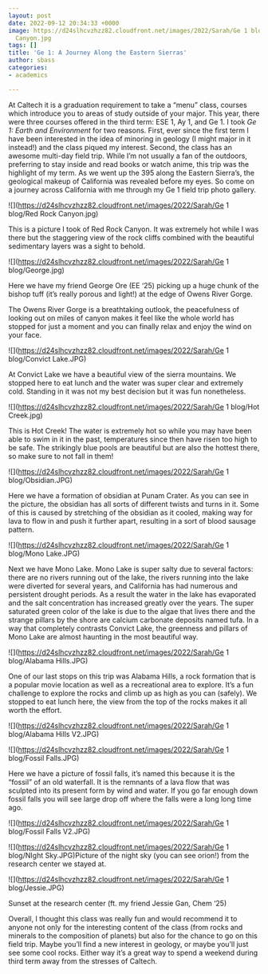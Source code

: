 ```yaml
---
layout: post
date: 2022-09-12 20:34:33 +0000
image: https://d24slhcvzhzz82.cloudfront.net/images/2022/Sarah/Ge 1 blog/Red Rock
  Canyon.jpg
tags: []
title: 'Ge 1: A Journey Along the Eastern Sierras'
author: sbass
categories:
- academics

---
```

At Caltech it is a graduation requirement to take a “menu” class, courses which introduce you to areas of study outside of your major. This year, there were three courses offered in the third term: ESE 1, Ay 1, and Ge 1. I took _Ge 1: Earth and Environment_ for two reasons. First, ever since the first term I have been interested in the idea of minoring in geology (I might major in it instead!) and the class piqued my interest. Second, the class has an awesome multi-day field trip. While I’m not usually a fan of the outdoors, preferring to stay inside and read books or watch anime, this trip was the highlight of my term. As we went up the 395 along the Eastern Sierra’s, the geological makeup of California was revealed before my eyes. So come on a journey across California with me through my Ge 1 field trip photo gallery.

![](https://d24slhcvzhzz82.cloudfront.net/images/2022/Sarah/Ge 1 blog/Red Rock Canyon.jpg)

This is a picture I took of Red Rock Canyon. It was extremely hot while I was there but the staggering view of the rock cliffs combined with the beautiful sedimentary layers was a sight to behold.

![](https://d24slhcvzhzz82.cloudfront.net/images/2022/Sarah/Ge 1 blog/George.jpg)

Here we have my friend George Ore (EE ‘25) picking up a huge chunk of the bishop tuff (it’s really porous and light!) at the edge of Owens River Gorge.

The Owens River Gorge is a breathtaking outlook, the peacefulness of looking out on miles of canyon makes it feel like the whole world has stopped for just a moment and you can finally relax and enjoy the wind on your face.

![](https://d24slhcvzhzz82.cloudfront.net/images/2022/Sarah/Ge 1 blog/Convict Lake.JPG)

At Convict Lake we have a beautiful view of the sierra mountains. We stopped here to eat lunch and the water was super clear and extremely cold. Standing in it was not my best decision but it was fun nonetheless.

![](https://d24slhcvzhzz82.cloudfront.net/images/2022/Sarah/Ge 1 blog/Hot Creek.jpg)

This is Hot Creek! The water is extremely hot so while you may have been able to swim in it in the past, temperatures since then have risen too high to be safe. The strikingly blue pools are beautiful but are also the hottest there, so make sure to not fall in them!

![](https://d24slhcvzhzz82.cloudfront.net/images/2022/Sarah/Ge 1 blog/Obsidian.JPG)

Here we have a formation of obsidian at Punam Crater. As you can see in the picture, the obsidian has all sorts of different twists and turns in it. Some of this is caused by stretching of the obsidian as it cooled, making way for lava to flow in and push it further apart, resulting in a sort of blood sausage pattern.

![](https://d24slhcvzhzz82.cloudfront.net/images/2022/Sarah/Ge 1 blog/Mono Lake.JPG)

Next we have Mono Lake. Mono Lake is super salty due to several factors: there are no rivers running out of the lake, the rivers running into the lake were diverted for several years, and California has had numerous and persistent drought periods. As a result the water in the lake has evaporated and the salt concentration has increased greatly over the years. The super saturated green color of the lake is due to the algae that lives there and the strange pillars by the shore are calcium carbonate deposits named tufa. In a way that completely contrasts Convict Lake, the greenness and pillars of Mono Lake are almost haunting in the most beautiful way.

![](https://d24slhcvzhzz82.cloudfront.net/images/2022/Sarah/Ge 1 blog/Alabama Hills.JPG)

One of our last stops on this trip was Alabama Hills, a rock formation that is a popular movie location as well as a recreational area to explore. It’s a fun challenge to explore the rocks and climb up as high as you can (safely). We stopped to eat lunch here, the view from the top of the rocks makes it all worth the effort.

![](https://d24slhcvzhzz82.cloudfront.net/images/2022/Sarah/Ge 1 blog/Alabama Hills V2.JPG)

![](https://d24slhcvzhzz82.cloudfront.net/images/2022/Sarah/Ge 1 blog/Fossil Falls.JPG)

Here we have a picture of fossil falls, it’s named this because it is the “fossil” of an old waterfall. It is the remnants of a lava flow that was sculpted into its present form by wind and water. If you go far enough down fossil falls you will see large drop off where the falls were a long long time ago.

![](https://d24slhcvzhzz82.cloudfront.net/images/2022/Sarah/Ge 1 blog/Fossil Falls V2.JPG)

![](https://d24slhcvzhzz82.cloudfront.net/images/2022/Sarah/Ge 1 blog/NIght Sky.JPG)Picture of the night sky (you can see orion!) from the research center we stayed at.

![](https://d24slhcvzhzz82.cloudfront.net/images/2022/Sarah/Ge 1 blog/Jessie.JPG)

Sunset at the research center (ft. my friend Jessie Gan, Chem ‘25)

Overall, I thought this class was really fun and would recommend it to anyone not only for the interesting content of the class (from rocks and minerals to the composition of planets) but also for the chance to go on this field trip. Maybe you’ll find a new interest in geology, or maybe you’ll just see some cool rocks. Either way it’s a great way to spend a weekend during third term away from the stresses of Caltech.